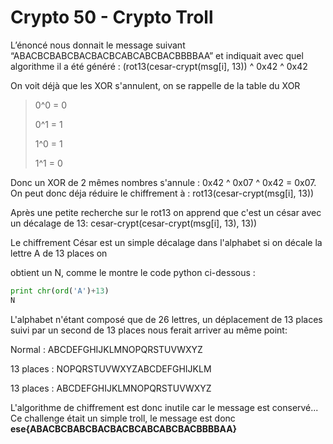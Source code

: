 # Crypto 50 - Crypto Troll

L’énoncé nous donnait le message suivant “ABACBCBABCBACBACBCABCABCBACBBBBAA” et
indiquait avec quel algorithme il a été généré : (rot13(cesar-crypt(msg[i], 13)) ^ 0x42 ^ 0x42

On voit déjà que les XOR s'annulent, on se rappelle de la table du XOR
> 0^0 = 0
> 
> 0^1 = 1
> 
> 1^0 = 1
> 
> 1^1 = 0

Donc un XOR de 2 mêmes nombres s'annule : 0x42 ^ 0x07 ^ 0x42 = 0x07. On peut donc déja réduire le chiffrement à : rot13(cesar-crypt(msg[i], 13))

Après une petite recherche sur le rot13 on apprend que c'est un césar avec un décalage de 13: cesar-crypt(cesar-crypt(msg[i], 13), 13))

Le chiffrement César est un simple décalage dans l'alphabet si on décale la lettre A de 13 places on

obtient un N, comme le montre le code python ci-dessous :
```python
print chr(ord('A')+13)
N
```
L'alphabet n'étant composé que de 26 lettres, un déplacement de 13 places suivi par un second de 13
places nous ferait arriver au même point:

Normal : ABCDEFGHIJKLMNOPQRSTUVWXYZ

13 places : NOPQRSTUVWXYZABCDEFGHIJKLM

13 places : ABCDEFGHIJKLMNOPQRSTUVWXYZ

L'algorithme de chiffrement est donc inutile car le message est conservé... Ce challenge était un simple
troll, le message est donc **ese{ABACBCBABCBACBACBCABCABCBACBBBBAA}**